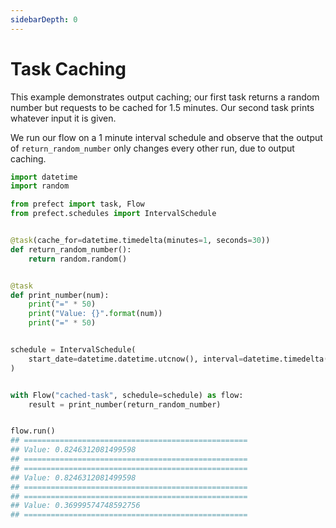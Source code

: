 ```yaml
---
sidebarDepth: 0
---
```


# Task Caching

This example demonstrates output caching; our first task returns a random number
but requests to be cached for 1.5 minutes.  Our second task prints whatever input
it is given.

We run our flow on a 1 minute interval schedule and observe that the output of
`return_random_number` only changes every other run, due to output caching.

```python
import datetime
import random

from prefect import task, Flow
from prefect.schedules import IntervalSchedule


@task(cache_for=datetime.timedelta(minutes=1, seconds=30))
def return_random_number():
    return random.random()


@task
def print_number(num):
    print("=" * 50)
    print("Value: {}".format(num))
    print("=" * 50)


schedule = IntervalSchedule(
    start_date=datetime.datetime.utcnow(), interval=datetime.timedelta(minutes=1)
)


with Flow("cached-task", schedule=schedule) as flow:
    result = print_number(return_random_number)


flow.run()
## ==================================================
## Value: 0.8246312081499598
## ==================================================
## ==================================================
## Value: 0.8246312081499598
## ==================================================
## ==================================================
## Value: 0.36999574748592756
## ==================================================
```
